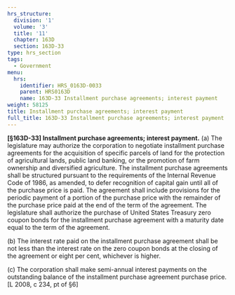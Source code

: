 ```yaml
---
hrs_structure:
  division: '1'
  volume: '3'
  title: '11'
  chapter: 163D
  section: 163D-33
type: hrs_section
tags:
  - Government
menu:
  hrs:
    identifier: HRS_0163D-0033
    parent: HRS0163D
    name: 163D-33 Installment purchase agreements; interest payment
weight: 58125
title: Installment purchase agreements; interest payment
full_title: 163D-33 Installment purchase agreements; interest payment
---
```

**[§163D-33] Installment purchase agreements; interest payment.** (a) The legislature may authorize the corporation to negotiate installment purchase agreements for the acquisition of specific parcels of land for the protection of agricultural lands, public land banking, or the promotion of farm ownership and diversified agriculture. The installment purchase agreements shall be structured pursuant to the requirements of the Internal Revenue Code of 1986, as amended, to defer recognition of capital gain until all of the purchase price is paid. The agreement shall include provisions for the periodic payment of a portion of the purchase price with the remainder of the purchase price paid at the end of the term of the agreement. The legislature shall authorize the purchase of United States Treasury zero coupon bonds for the installment purchase agreement with a maturity date equal to the term of the agreement.

(b) The interest rate paid on the installment purchase agreement shall be not less than the interest rate on the zero coupon bonds at the closing of the agreement or eight per cent, whichever is higher.

(c) The corporation shall make semi-annual interest payments on the outstanding balance of the installment purchase agreement purchase price. [L 2008, c 234, pt of §6]